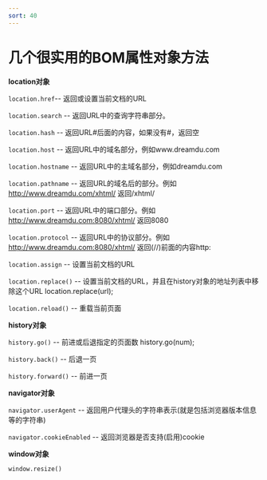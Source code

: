 ```yaml
---
sort: 40
---
```


# 几个很实用的BOM属性对象方法

**location对象**

`location.href`-- 返回或设置当前文档的URL

`location.search` -- 返回URL中的查询字符串部分。

`location.hash` -- 返回URL#后面的内容，如果没有#，返回空

`location.host` -- 返回URL中的域名部分，例如www.dreamdu.com

`location.hostname` -- 返回URL中的主域名部分，例如dreamdu.com

`location.pathname` -- 返回URL的域名后的部分。例如 http://www.dreamdu.com/xhtml/ 返回/xhtml/

`location.port` -- 返回URL中的端口部分。例如 http://www.dreamdu.com:8080/xhtml/ 返回8080

`location.protocol` -- 返回URL中的协议部分。例如 http://www.dreamdu.com:8080/xhtml/ 返回(//)前面的内容http:

`location.assign` -- 设置当前文档的URL

`location.replace()` -- 设置当前文档的URL，并且在history对象的地址列表中移除这个URL location.replace(url);

`location.reload()` -- 重载当前页面

**history对象**

`history.go()` -- 前进或后退指定的页面数 history.go(num);

`history.back()` -- 后退一页

`history.forward()` -- 前进一页

**navigator对象**

`navigator.userAgent` -- 返回用户代理头的字符串表示(就是包括浏览器版本信息等的字符串)

`navigator.cookieEnabled` -- 返回浏览器是否支持(启用)cookie


**window对象**

`window.resize()`